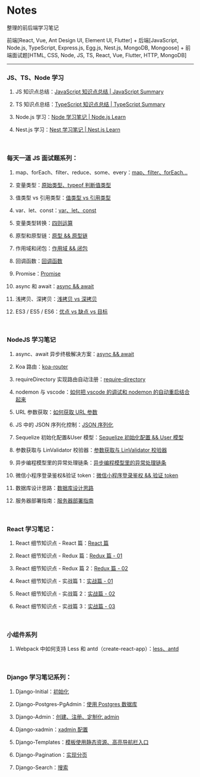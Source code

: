 # Notes

整理的前后端学习笔记

前端[React, Vue, Ant Design UI, Element UI, Flutter] + 后端[JavaScript, Node.js, TypeScript, Express.js, Egg.js, Nest.js, MongoDB, Mongoose] + 前端面试题[HTML, CSS, Node, JS, TS, React, Vue, Flutter, HTTP, MongoDB]

<hr />

### JS、TS、Node 学习

1. JS 知识点总结：[JavaScript 知识点总结 | JavaScript Summary](https://github.com/ChenxiiCheng/Notes/blob/master/JavaScript-Notes/JS终极总结.md)

2. TS 知识点总结：[TypeScript 知识点总结 | TypeScript Summary](https://github.com/ChenxiiCheng/Notes/blob/master/JavaScript-Notes/TS学习.md)

3. Node.js 学习：[Node 学习笔记 | Node.js Learn](https://github.com/ChenxiiCheng/Notes/blob/master/JavaScript-Notes/NodeJS笔记.md)

4. Nest.js 学习：[Nest 学习笔记 | Nest.js Learn](https://github.com/ChenxiiCheng/Notes/blob/master/JavaScript-Notes/NestJS学习.md)

<br/>

### 每天一道 JS 面试题系列：

1. map、forEach、filter、reduce、some、every：[map、filter、forEach...](https://github.com/ChenxiiCheng/Notes/blob/master/每天一道JS面试题/JS-map-filter.md)

2. 变量类型：[原始类型、typeof 判断值类型](https://github.com/ChenxiiCheng/Notes/blob/master/%E6%AF%8F%E5%A4%A9%E4%B8%80%E9%81%93JS%E9%9D%A2%E8%AF%95%E9%A2%98/JS%20-%20%E5%8F%98%E9%87%8F%E7%B1%BB%E5%9E%8B.md)

3. 值类型 vs 引用类型：[值类型 vs 引用类型](https://github.com/ChenxiiCheng/Notes/blob/master/%E6%AF%8F%E5%A4%A9%E4%B8%80%E9%81%93JS%E9%9D%A2%E8%AF%95%E9%A2%98/JS%20-%20%E5%80%BC%E7%B1%BB%E5%9E%8B%20vs%20%E5%BC%95%E7%94%A8%E7%B1%BB%E5%9E%8B.md)

4. var、let、const：[var、let、const](https://github.com/ChenxiiCheng/Notes/blob/master/%E6%AF%8F%E5%A4%A9%E4%B8%80%E9%81%93JS%E9%9D%A2%E8%AF%95%E9%A2%98/JS%20-%20var%E3%80%81let%E3%80%81const%20%E5%8C%BA%E5%88%AB.md)

5. 变量类型转换：[四则运算](https://github.com/ChenxiiCheng/Notes/blob/master/%E6%AF%8F%E5%A4%A9%E4%B8%80%E9%81%93JS%E9%9D%A2%E8%AF%95%E9%A2%98/JS%20-%20%E5%8F%98%E9%87%8F%E7%B1%BB%E5%9E%8B%E8%BD%AC%E6%8D%A2.md)

6. 原型和原型链：[原型 && 原型链](https://github.com/ChenxiiCheng/Notes/blob/master/%E6%AF%8F%E5%A4%A9%E4%B8%80%E9%81%93JS%E9%9D%A2%E8%AF%95%E9%A2%98/JS%20-%20%E5%8E%9F%E5%9E%8B%E5%92%8C%E5%8E%9F%E5%9E%8B%E9%93%BE.md)

7. 作用域和闭包：[作用域 && 闭包](https://github.com/ChenxiiCheng/Notes/blob/master/%E6%AF%8F%E5%A4%A9%E4%B8%80%E9%81%93JS%E9%9D%A2%E8%AF%95%E9%A2%98/JS%20-%20%E4%BD%9C%E7%94%A8%E5%9F%9F%E5%92%8C%E9%97%AD%E5%8C%85.md)

8. 回调函数：[回调函数](https://github.com/ChenxiiCheng/Notes/blob/master/%E6%AF%8F%E5%A4%A9%E4%B8%80%E9%81%93JS%E9%9D%A2%E8%AF%95%E9%A2%98/JS%20-%20%E5%9B%9E%E8%B0%83%E5%87%BD%E6%95%B0.md)

9. Promise：[Promise](https://github.com/ChenxiiCheng/Notes/blob/master/%E6%AF%8F%E5%A4%A9%E4%B8%80%E9%81%93JS%E9%9D%A2%E8%AF%95%E9%A2%98/JS%20-%20Promise.md)

10. async 和 await：[async && await](https://github.com/ChenxiiCheng/Notes/blob/master/%E6%AF%8F%E5%A4%A9%E4%B8%80%E9%81%93JS%E9%9D%A2%E8%AF%95%E9%A2%98/JS%20-%20async%E5%92%8Cawait.md)

11. 浅拷贝、深拷贝：[浅拷贝 vs 深拷贝](https://github.com/ChenxiiCheng/Notes/blob/master/%E6%AF%8F%E5%A4%A9%E4%B8%80%E9%81%93JS%E9%9D%A2%E8%AF%95%E9%A2%98/JS%20-%20%E6%B5%85%E6%8B%B7%E8%B4%9D%E3%80%81%E6%B7%B1%E6%8B%B7%E8%B4%9D.md)

12. ES3 / ES5 / ES6：[优点 vs 缺点 vs 目标](https://github.com/ChenxiiCheng/Notes/blob/master/%E6%AF%8F%E5%A4%A9%E4%B8%80%E9%81%93JS%E9%9D%A2%E8%AF%95%E9%A2%98/JS%20-%20ES3ES5ES6%E4%BC%98%E7%82%B9%E7%BC%BA%E7%82%B9.md)

<br />

### NodeJS 学习笔记

1. async、await 异步终极解决方案：[async && await](https://github.com/ChenxiiCheng/Notes/blob/master/NodeJS%E5%AD%A6%E4%B9%A0%E7%AC%94%E8%AE%B0/async%20await%20%E5%BC%82%E6%AD%A5%E6%9C%80%E7%BB%88%E8%A7%A3%E5%86%B3%E6%96%B9%E6%A1%88.md)

2. Koa 路由：[koa-router](https://github.com/ChenxiiCheng/Notes/blob/master/NodeJS%E5%AD%A6%E4%B9%A0%E7%AC%94%E8%AE%B0/Koa%20%E8%B7%AF%E7%94%B1.md)

3. requireDirectory 实现路由自动注册：[require-directory](https://github.com/ChenxiiCheng/Notes/blob/master/NodeJS%E5%AD%A6%E4%B9%A0%E7%AC%94%E8%AE%B0/requireDirectory%E5%AE%9E%E7%8E%B0%E8%B7%AF%E7%94%B1%E8%87%AA%E5%8A%A8%E6%B3%A8%E5%86%8C.md)

4. nodemon 与 vscode：[如何把 vscode 的调试和 nodemon 的自动重启结合起来](https://github.com/ChenxiiCheng/Notes/blob/master/NodeJS%E5%AD%A6%E4%B9%A0%E7%AC%94%E8%AE%B0/nodemon%20%E4%B8%8E%20vscode.md)

5. URL 参数获取：[如何获取 URL 参数](https://github.com/ChenxiiCheng/Notes/blob/master/NodeJS%E5%AD%A6%E4%B9%A0%E7%AC%94%E8%AE%B0/%E5%8F%82%E6%95%B0%E8%8E%B7%E5%8F%96%E4%B8%8ELinValidator%E6%A0%A1%E9%AA%8C%E5%99%A8.md)

6. JS 中的 JSON 序列化控制：[JSON 序列化](https://github.com/ChenxiiCheng/Notes/blob/master/NodeJS%E5%AD%A6%E4%B9%A0%E7%AC%94%E8%AE%B0/JS%E4%B8%AD%E7%9A%84JSON%E5%BA%8F%E5%88%97%E5%8C%96%E6%8E%A7%E5%88%B6.md)

7. Sequelize 初始化配置&User 模型：[Sequelize 初始化配置 && User 模型](https://github.com/ChenxiiCheng/Notes/blob/master/NodeJS%E5%AD%A6%E4%B9%A0%E7%AC%94%E8%AE%B0/Sequelize%E5%88%9D%E5%A7%8B%E5%8C%96%E9%85%8D%E7%BD%AE%26User%E6%A8%A1%E5%9E%8B.md)

8. 参数获取与 LinValidator 校验器：[参数获取与 LinValidator 校验器](https://github.com/ChenxiiCheng/Notes/blob/master/NodeJS%E5%AD%A6%E4%B9%A0%E7%AC%94%E8%AE%B0/%E5%8F%82%E6%95%B0%E8%8E%B7%E5%8F%96%E4%B8%8ELinValidator%E6%A0%A1%E9%AA%8C%E5%99%A8.md)

9. 异步编程模型里的异常处理链条：[异步编程模型里的异常处理链条](https://github.com/ChenxiiCheng/Notes/blob/master/NodeJS%E5%AD%A6%E4%B9%A0%E7%AC%94%E8%AE%B0/%E5%BC%82%E6%AD%A5%E7%BC%96%E7%A8%8B%E6%A8%A1%E5%9E%8B%E9%87%8C%E7%9A%84%E5%BC%82%E5%B8%B8%E5%A4%84%E7%90%86%E9%93%BE%E6%9D%A1.md)

10. 微信小程序登录鉴权&验证 token：[微信小程序登录鉴权 && 验证 token](https://github.com/ChenxiiCheng/Notes/blob/master/NodeJS%E5%AD%A6%E4%B9%A0%E7%AC%94%E8%AE%B0/%E5%BE%AE%E4%BF%A1%E5%B0%8F%E7%A8%8B%E5%BA%8F%E7%99%BB%E5%BD%95%E9%89%B4%E6%9D%83%26%E9%AA%8C%E8%AF%81token.md)

11. 数据库设计思路：[数据库设计思路](https://github.com/ChenxiiCheng/Notes/blob/master/NodeJS%E5%AD%A6%E4%B9%A0%E7%AC%94%E8%AE%B0/%E6%95%B0%E6%8D%AE%E5%BA%93%E8%AE%BE%E8%AE%A1%E6%80%9D%E8%B7%AF.md)

12. 服务器部署指南：[服务器部署指南](https://github.com/ChenxiiCheng/Notes/blob/master/NodeJS%E5%AD%A6%E4%B9%A0%E7%AC%94%E8%AE%B0/%E6%9C%8D%E5%8A%A1%E5%99%A8%E9%83%A8%E7%BD%B2%E6%8C%87%E5%8D%97.md)

<br/>

### React 学习笔记：

1. React 细节知识点 - React 篇：[React 篇](https://github.com/ChenxiiCheng/Notes/blob/master/React-Notes/React%E7%BB%86%E8%8A%82%E7%9F%A5%E8%AF%86%E7%82%B9%20-%20React%E7%AF%87.pdf)

2. React 细节知识点 - Redux 篇：[Redux 篇 - 01](https://github.com/ChenxiiCheng/Notes/blob/master/React-Notes/React%E7%BB%86%E8%8A%82%E7%9F%A5%E8%AF%86%E7%82%B9%20-%20Redux%E7%AF%87.pdf)

3. React 细节知识点 - Redux 篇 2：[Redux 篇 - 02](https://github.com/ChenxiiCheng/Notes/blob/master/React-Notes/React%E7%BB%86%E8%8A%82%E7%9F%A5%E8%AF%86%E7%82%B9%20-%20Redux%20%E7%AF%872.pdf)

4. React 细节知识点 - 实战篇 1：[实战篇 - 01](https://github.com/ChenxiiCheng/Notes/blob/master/React-Notes/React%E7%BB%86%E8%8A%82%E7%9F%A5%E8%AF%86%E7%82%B9%20-%20%E5%AE%9E%E6%88%981.pdf)

5. React 细节知识点 - 实战篇 2：[实战篇 - 02](https://github.com/ChenxiiCheng/Notes/blob/master/React-Notes/React%E7%BB%86%E8%8A%82%E7%9F%A5%E8%AF%86%E7%82%B9%20-%20%E5%AE%9E%E6%88%982.pdf)

6. React 细节知识点 - 实战篇 3：[实战篇 - 03](https://github.com/ChenxiiCheng/Notes/blob/master/React-Notes/React%E7%BB%86%E8%8A%82%E7%9F%A5%E8%AF%86%E7%82%B9%20-%20%E5%AE%9E%E6%88%983.pdf)

<br/>

### 小组件系列

1. Webpack 中如何支持 Less 和 antd（create-react-app）：[less、antd](https://github.com/ChenxiiCheng/Notes/blob/master/React-Notes/Webpack%E4%B8%AD%E5%A6%82%E4%BD%95%E6%94%AF%E6%8C%81Less%E5%92%8Cantd.pdf)

<br/>

### Django 学习笔记系列：

1. Django-Initial：[初始化](https://github.com/ChenxiiCheng/Notes/blob/master/Django-Notes/Django-Initial.md)

2. Django-Postgres-PgAdmin：[使用 Postgres 数据库](https://github.com/ChenxiiCheng/Notes/blob/master/Django-Notes/Django-Postgres-PgAdmin.md)

3. Django-Admin：[创建、注册、定制化 admin](https://github.com/ChenxiiCheng/Notes/blob/master/Django-Notes/Django-Admin.md)

4. Django-xadmin：[xadmin 配置](https://github.com/ChenxiiCheng/Notes/blob/master/Django-Notes/Django-xadmin%E9%85%8D%E7%BD%AE.md)

5. Django-Templates：[模板使用静态资源、高亮导航栏入口](https://github.com/ChenxiiCheng/Notes/blob/master/Django-Notes/Django-Templates.md)

6. Django-Pagination：[实现分页](https://github.com/ChenxiiCheng/Notes/blob/master/Django-Notes/Django-Pagination.md)

7. Django-Search：[搜索](https://github.com/ChenxiiCheng/Notes/blob/master/Django-Notes/Django-Search.md)
